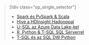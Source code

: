 > [!div class="op_single_selector"]
> * [Spark és PySpark & Scala](../articles/machine-learning/team-data-science-process/walkthroughs-spark.md)
> * [Hive a HDInsight Hadooppal](../articles/machine-learning/team-data-science-process/walkthroughs-hdinsight-hadoop.md)
> * [U-SQL az Azure Data Lake-kel](../articles/machine-learning/team-data-science-process/walkthroughs-azure-data-lake.md)
> * [R, Python & T-SQL SQL Serverrel](../articles/machine-learning/team-data-science-process/walkthroughs-sql-server.md)
> * [T-SQL és az SQL DW Python](../articles/machine-learning/team-data-science-process/walkthroughs-sql-data-warehouse.md)
> 
> 

